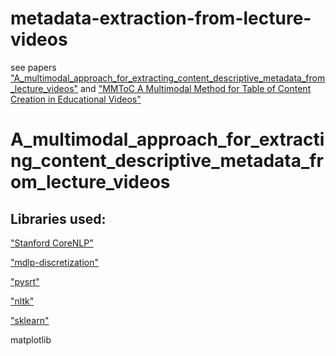 # metadata-extraction-from-lecture-videos
  see papers ["A_multimodal_approach_for_extracting_content_descriptive_metadata_from_lecture_videos"](https://www.researchgate.net/profile/Vidhya_Balasubramanian/publication/274311880_A_multimodal_approach_for_extracting_content_descriptive_metadata_from_lecture_videos/links/561ce64608aea80367266454/A-multimodal-approach-for-extracting-content-descriptive-metadata-from-lecture-videos.pdf)  and  ["MMToC A Multimodal Method for Table of Content Creation in Educational Videos"](http://www.researchgate.net/publication/304417832_MMToC_A_Multimodal_Method_for_Table_of_Content_Creation_in_Educational_Videos)



# A_multimodal_approach_for_extracting_content_descriptive_metadata_from_lecture_videos


## Libraries used:

  ["Stanford CoreNLP"](https://nlp.stanford.edu/software/)
  
  ["mdlp-discretization"](https://github.com/navicto/Discretization-MDLPC)
  
  ["pysrt"](https://github.com/byroot/pysrt)
  
  ["nltk"](https://github.com/nltk/nltk)
  
  ["sklearn"](https://www.baidu.com/link?url=jwc9RTQO2oPgvGY7YDPDKrrZHs3o7oxo_eezrWG78VECamw_wCCTKkttpQuFI55A&wd=&eqid=cef2d2f2000063d70000000659256a78)
  
  matplotlib
